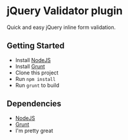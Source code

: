 # jQuery Validator plugin #

Quick and easy jQuery inline form validation.

## Getting Started ##

* Install [NodeJS](http://nodejs.org/ "node.js")
* Install [Grunt](http://gruntjs.com/ "Grunt")
* Clone this project
* Run ``npm install``
* Run ``grunt`` to build

## Dependencies ##

* [NodeJS](http://nodejs.org/ "node.js")
* [Grunt](http://gruntjs.com/ "Grunt")
* I'm pretty great

